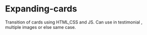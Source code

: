 # Expanding-cards
Transition of cards using HTML,CSS and JS.
Can use in testimonial , multiple images or else same case.
